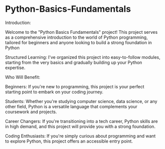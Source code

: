 # Python-Basics-Fundamentals

Introduction:

Welcome to the "Python Basics Fundamentals" project! This project serves as a comprehensive introduction to the world of Python programming, tailored for beginners and anyone looking to build a strong foundation in Python

Structured Learning: I've organized this project into easy-to-follow modules, starting from the very basics and gradually building up your Python expertise.


Who Will Benefit:

Beginners: If you're new to programming, this project is your perfect starting point to embark on your coding journey.

Students: Whether you're studying computer science, data science, or any other field, Python is a versatile language that complements your coursework and projects.

Career Changers: If you're transitioning into a tech career, Python skills are in high demand, and this project will provide you with a strong foundation.

Coding Enthusiasts: If you're simply curious about programming and want to explore Python, this project offers an accessible entry point.
  
